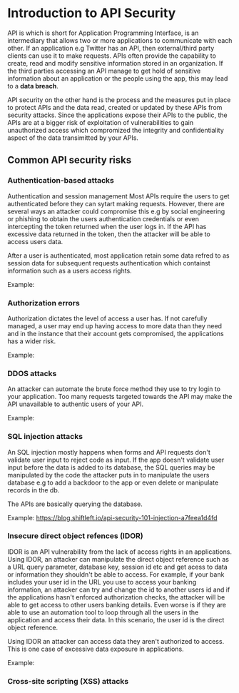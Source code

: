 # Introduction to API Security

API is which is short for Application Programming Interface, is an intermediary that allows two or more applications to communicate with each other. If an application e.g Twitter has an API, then external/third party clients can use it to make requests. APIs often provide the capability to create, read and modify sensitive information stored in an organization. If the third parties accessing an API manage to get hold of sensitive information about an application or the people using the app, this may lead to a **data breach**.

API security on the other hand is the process and the measures put in place to protect APIs and the data read, created or updated by these APIs from security attacks. Since the applications expose their APIs to the public, the APIs are at a bigger risk of exploitation of vulnerabilities to gain unauthorized access which compromized the integrity and confidentiality aspect of the data transimitted by your APIs.

## Common API security risks

### Authentication-based attacks

Authentication and session management
Most APIs require the users to get authenticated before they can sytart making requests. However, there are several ways an attacker could compromise this e.g by social engineering or phishing to obtain the users authentication credentials or even intercepting the token returned when the user logs in. If the API has excessive data returned in the token, then the attacker will be able to access users data.

After a user is authenticated, most application retain some data refred to as session data for subsequent requests authentication which containst information such as a users access rights.

Example:

### Authorization errors

Authorization dictates the level of access a user has. If not carefully managed, a user may end up having access to more data than they need and in the instance that their account gets compromised, the applications has a wider risk.

Example:

### DDOS attacks

An attacker can automate the brute force method they use to try login to your application. Too many requests targeted towards the API may make the API unavailable to authentic users of your API.

Example:

### SQL injection attacks

An SQL injection mostly happens when forms and API requests don't validate user input to reject code as input. If the app doesn't validate user input before the data is added to its database, the SQL queries may be manipulated by the code the attacker puts in to manipulate the users database e.g to add a backdoor to the app or even delete or manipulate records in the db.

The APIs are basically querying the database.

Example: https://blog.shiftleft.io/api-security-101-injection-a7feea1d4fd

### Insecure direct object refences (IDOR)

IDOR is an API vulnerability from the lack of access rights in an applications. Using IDOR, an attacker can manipulate the direct object reference such as a URL query parameter, database key, session id etc and get acess to data or information they shouldn't be able to access. For example, if your bank includes your user id in the URL you use to access your banking information, an attacker can try and change the id to another users id and if the applications hasn't enforced authorization checks, the attacker will be able to get access to other users banking details. Even worse is if they are able to use an automation tool to loop through all the users in the application and access their data. In this scenario, the user id is the direct object reference.

Using IDOR an attacker can access data they aren't authorized to access. This is one case of excessive data exposure in applications.

Example:


### Cross-site scripting (XSS) attacks

